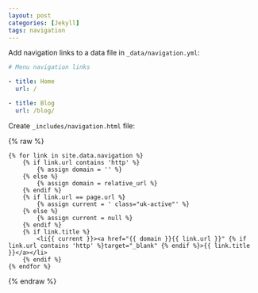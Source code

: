 ```yaml
---
layout: post
categories: [Jekyll]
tags: navigation
---
```


Add navigation links to a data file in `_data/navigation.yml`:

```yaml
# Menu navigation links

- title: Home
  url: /

- title: Blog
  url: /blog/
```

Create `_includes/navigation.html` file:


{% raw %}
```liquid
{% for link in site.data.navigation %}
    {% if link.url contains 'http' %}
        {% assign domain = '' %}
    {% else %}
        {% assign domain = relative_url %}
    {% endif %}
    {% if link.url == page.url %}
        {% assign current = ' class="uk-active"' %}
    {% else %}
        {% assign current = null %}
    {% endif %}
    {% if link.title %}
        <li{{ current }}><a href="{{ domain }}{{ link.url }}" {% if link.url contains 'http' %}target="_blank" {% endif %}>{{ link.title }}</a></li>
    {% endif %}
{% endfor %}
```
{% endraw %}
